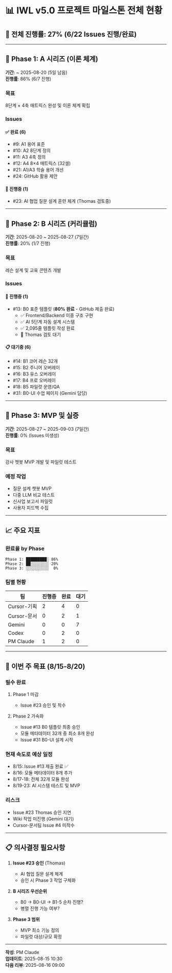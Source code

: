 # 📊 IWL v5.0 프로젝트 마일스톤 전체 현황

## 🎯 전체 진행률: 27% (6/22 Issues 진행/완료)

---

## 📅 Phase 1: A 시리즈 (이론 체계)
**기간**: ~ 2025-08-20 (5일 남음)  
**진행률**: 86% (6/7 진행)

### 목표
8단계 × 4축 매트릭스 완성 및 이론 체계 확립

### Issues
#### ✅ 완료 (6)
- #9: A1 용어 표준
- #10: A2 8단계 정의
- #11: A3 4축 정의
- #12: A4 8×4 매트릭스 (32셀)
- #21: A1/A3 학술 용어 개선
- #24: GitHub 활용 제안

#### 🔄 진행중 (1)
- #23: AI 협업 질문 설계 훈련 체계 (Thomas 검토중)

---

## 📅 Phase 2: B 시리즈 (커리큘럼)
**기간**: 2025-08-20 ~ 2025-08-27 (7일간)  
**진행률**: 20% (1/7 진행)

### 목표
레슨 설계 및 교육 콘텐츠 개발

### Issues
#### 🔄 진행중 (1)
- #13: B0 표준 템플릿 (**80% 완료** - GitHub 제출 완료)
  - ✅ Frontend/Backend 이중 구조 구현
  - ✅ AI 5단계 자동 설계 시스템
  - ✅ 2,095줄 템플릿 작성 완료
  - 🔲 Thomas 검토 대기

#### 📋 대기중 (6)
- #14: B1 코어 레슨 32개
- #15: B2 주니어 오버레이
- #16: B3 유스 오버레이
- #17: B4 프로 오버레이
- #18: B5 파일럿 운영/QA
- #31: B0-UI 수업 페이지 (Gemini 담당)

---

## 📅 Phase 3: MVP 및 실증
**기간**: 2025-08-27 ~ 2025-09-03 (7일간)  
**진행률**: 0% (Issues 미생성)

### 목표
강사 챗봇 MVP 개발 및 파일럿 테스트

### 예정 작업
- 질문 설계 챗봇 MVP
- 다중 LLM 비교 테스트
- 신사업 보고서 파일럿
- 사용자 피드백 수집

---

## 📈 주요 지표

### 완료율 by Phase
```
Phase 1: █████████░ 86%
Phase 2: ██░░░░░░░░ 20%
Phase 3: ░░░░░░░░░░  0%
```

### 팀별 현황
| 팀 | 진행중 | 완료 | 대기 |
|---|---|---|---|
| Cursor-기획 | 2 | 4 | 0 |
| Cursor-문서 | 0 | 2 | 1 |
| Gemini | 0 | 0 | 7 |
| Codex | 0 | 2 | 0 |
| PM Claude | 1 | 2 | 0 |

---

## 🎯 이번 주 목표 (8/15-8/20)

### 필수 완료
1. Phase 1 마감
   - Issue #23 승인 및 착수

2. Phase 2 가속화
   - Issue #13 B0 템플릿 최종 승인
   - 모듈 메타데이터 32개 중 최소 8개 완성
   - Issue #31 B0-UI 설계 시작

### 현재 속도로 예상 일정
- 8/15: Issue #13 제출 완료 ✅
- 8/16: 모듈 메타데이터 8개 추가
- 8/17-18: 전체 32개 모듈 완성
- 8/19-23: AI 시스템 테스트 및 MVP

### 리스크
- Issue #23 Thomas 승인 지연
- Wiki 작업 미진행 (Gemini 대기)
- Cursor-문서팀 Issue #4 미착수

---

## 📋 의사결정 필요사항

1. **Issue #23 승인** (Thomas)
   - AI 협업 질문 설계 체계
   - 승인 시 Phase 3 작업 구체화

2. **B 시리즈 우선순위**
   - B0 → B0-UI → B1-5 순차 진행?
   - 병렬 진행 가능 여부?

3. **Phase 3 범위**
   - MVP 최소 기능 정의
   - 파일럿 대상/규모 확정

---

**작성**: PM Claude  
**업데이트**: 2025-08-15 10:30  
**다음 리뷰**: 2025-08-16 09:00